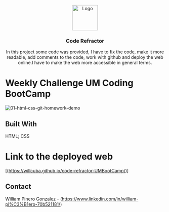 <div id="top"></div>

<!-- PROJECT LOGO -->
<br />
<div align="center">
  <a href="https://github.com/github_username/repo_name">
    <img src="https://github.com/WILLCUBA/code-refractor-UMBootCamp/blob/main/assets/images/online-reputation-management.jpg?raw=true" alt="Logo" width="80" height="80">
  </a>

<h3 align="center">Code Refractor</h3>

  <p align="center">
     In this project some code was provided, I have to fix the code, make it more readable, add comments to the code, work with github and deploy the web online.I have to make the web more accessible in general terms.
    <br />
  </p>
</div>

# Weekly Challenge UM Coding BootCamp 

![01-html-css-git-homework-demo](https://user-images.githubusercontent.com/51419545/146495346-53178196-e306-45e3-bfad-50c131c5dbda.png)

## Built With

HTML;
CSS

# Link to the deployed web
[(https://willcuba.github.io/code-refractor-UMBootCamp/)]

## Contact

William Pinero Gonzalez - (https://www.linkedin.com/in/william-pi%C3%B1ero-70b521181/)

